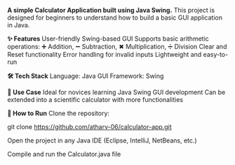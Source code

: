 **A simple Calculator Application built using Java Swing.**
This project is designed for beginners to understand how to build a basic GUI application in Java.

**✨ Features**
User-friendly Swing-based GUI
Supports basic arithmetic operations: ➕ Addition, ➖ Subtraction, ✖ Multiplication, ➗ Division
Clear and Reset functionality
Error handling for invalid inputs
Lightweight and easy-to-run

**🛠️ Tech Stack**
Language: Java
GUI Framework: Swing

**🎯 Use Case**
Ideal for novices learning Java Swing GUI development
Can be extended into a scientific calculator with more functionalities

**🚀 How to Run**
Clone the repository:

git clone https://github.com/atharv-06/calculator-app.git


Open the project in any Java IDE (Eclipse, IntelliJ, NetBeans, etc.)

Compile and run the Calculator.java file
